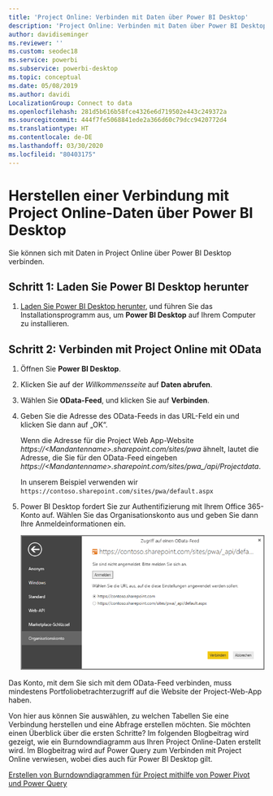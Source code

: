 ```yaml
---
title: 'Project Online: Verbinden mit Daten über Power BI Desktop'
description: 'Project Online: Verbinden mit Daten über Power BI Desktop'
author: davidiseminger
ms.reviewer: ''
ms.custom: seodec18
ms.service: powerbi
ms.subservice: powerbi-desktop
ms.topic: conceptual
ms.date: 05/08/2019
ms.author: davidi
LocalizationGroup: Connect to data
ms.openlocfilehash: 281d5b616b58fce4326e6d719502e443c249372a
ms.sourcegitcommit: 444f7fe5068841ede2a366d60c79dcc9420772d4
ms.translationtype: HT
ms.contentlocale: de-DE
ms.lasthandoff: 03/30/2020
ms.locfileid: "80403175"
---
```

# <a name="connect-to-project-online-data-through-power-bi-desktop"></a>Herstellen einer Verbindung mit Project Online-Daten über Power BI Desktop
Sie können sich mit Daten in Project Online über Power BI Desktop verbinden.

## <a name="step-1-download-power-bi-desktop"></a>Schritt 1: Laden Sie Power BI Desktop herunter
1. [Laden Sie Power BI Desktop herunter](https://go.microsoft.com/fwlink/?LinkID=521662), und führen Sie das Installationsprogramm aus, um **Power BI Desktop** auf Ihrem Computer zu installieren.

## <a name="step-2-connect-to-project-online-with-odata"></a>Schritt 2: Verbinden mit Project Online mit OData
1. Öffnen Sie **Power BI Desktop**.
2. Klicken Sie auf der *Willkommensseite* auf **Daten abrufen**.
3. Wählen Sie **OData-Feed**, und klicken Sie auf **Verbinden**.
4. Geben Sie die Adresse des OData-Feeds in das URL-Feld ein und klicken Sie dann auf „OK“.
   
   Wenn die Adresse für die Project Web App-Website *https://\<Mandantenname\>.sharepoint.com/sites/pwa* ähnelt, lautet die Adresse, die Sie für den OData-Feed eingeben *https://\<Mandantenname\>.sharepoint.com/sites/pwa\_/api/Projectdata*.
   
   In unserem Beispiel verwenden wir `https://contoso.sharepoint.com/sites/pwa/default.aspx`
5. Power BI Desktop fordert Sie zur Authentifizierung mit Ihrem Office 365-Konto auf. Wählen Sie das Organisationskonto aus und geben Sie dann Ihre Anmeldeinformationen ein.
   
   ![](media/desktop-project-online-connect-to-data/image.png)

Das Konto, mit dem Sie sich mit dem OData-Feed verbinden, muss mindestens Portfoliobetrachterzugriff auf die Website der Project-Web-App haben. 

Von hier aus können Sie auswählen, zu welchen Tabellen Sie eine Verbindung herstellen und eine Abfrage erstellen möchten.  Sie möchten einen Überblick über die ersten Schritte?  Im folgenden Blogbeitrag wird gezeigt, wie ein Burndowndiagramm aus Ihren Project Online-Daten erstellt wird.  Im Blogbeitrag wird auf Power Query zum Verbinden mit Project Online verwiesen, wobei dies auch für Power BI Desktop gilt.

[Erstellen von Burndowndiagrammen für Project mithilfe von Power Pivot und Power Query](https://blogs.office.com/2014/03/24/creating-burndown-charts-for-project-using-power-pivot-and-power-query/)

